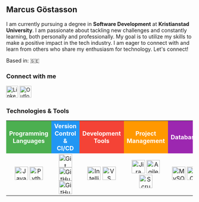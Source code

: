 ## Marcus Göstasson

I am currently pursuing a degree in **Software Development** at **Kristianstad University**. I am passionate about tackling new challenges and constantly learning, both personally and professionally. My goal is to utilize my skills to make a positive impact in the tech industry. I am eager to connect with and learn from others who share my enthusiasm for technology. Let's connect!

Based in: 🇸🇪

### Connect with me

<p align="left">
  <a href="https://www.linkedin.com/in/marcusgöstasson" target="_blank" rel="noreferrer"><img src="https://raw.githubusercontent.com/danielcranney/readme-generator/main/public/icons/socials/linkedin.svg" width="32" height="32" alt="LinkedIn" /></a>
  <a href="mailto:marcus.gostasson0103@stud.hkr.se" target="_blank" rel="noreferrer"><img src="https://cdn-icons-png.flaticon.com/512/732/732223.png" width="32" height="32" alt="Outlook" /></a>
</p>

### Technologies & Tools

<table>
  <tr>
    <th style="background-color: #4CAF50; color: white; text-align: center;">Programming Languages</th>
    <th style="background-color: #2196F3; color: white; text-align: center;">Version Control & CI/CD</th>
    <th style="background-color: #f44336; color: white; text-align: center;">Development Tools</th>
    <th style="background-color: #ff9800; color: white; text-align: center;">Project Management</th>
    <th style="background-color: #9c27b0; color: white; text-align: center;">Databases</th>
    <th style="background-color: #3f51b5; color: white; text-align: center;">Other Skills</th>
  </tr>
  <tr>
    <td align="center">
      <a href="https://www.oracle.com/java/" target="_blank" rel="noreferrer"><img src="https://raw.githubusercontent.com/danielcranney/readme-generator/main/public/icons/skills/java-colored.svg" width="36" height="36" alt="Java" /></a>
      <a href="https://www.python.org/" target="_blank" rel="noreferrer"><img src="https://raw.githubusercontent.com/danielcranney/readme-generator/main/public/icons/skills/python-colored.svg" width="36" height="36" alt="Python" /></a>
    </td>
    <td align="center">
      <a href="https://git-scm.com/" target="_blank" rel="noreferrer"><img src="https://cdn.jsdelivr.net/gh/devicons/devicon/icons/git/git-original-wordmark.svg" width="36" height="36" alt="Git" /></a>
      <a href="https://www.github.com" target="_blank" rel="noreferrer"><img src="https://cdn.jsdelivr.net/gh/devicons/devicon/icons/github/github-original-wordmark.svg" width="36" height="36" alt="GitHub" /></a>
      <a href="https://github.com/features/actions" target="_blank" rel="noreferrer"><img src="https://avatars.githubusercontent.com/u/44036562?s=200&v=4" width="36" height="36" alt="GitHub Actions" /></a>
    </td>
    <td align="center">
      <a href="https://www.jetbrains.com/idea/" target="_blank" rel="noreferrer"><img src="https://resources.jetbrains.com/storage/products/company/brand/logos/IntelliJ_IDEA_icon.png" width="36" height="36" alt="IntelliJ IDEA" /></a>
      <a href="https://code.visualstudio.com/" target="_blank" rel="noreferrer"><img src="https://cdn.jsdelivr.net/gh/devicons/devicon/icons/vscode/vscode-original.svg" width="36" height="36" alt="VS Code" /></a>
    </td>
    <td align="center">
      <a href="https://www.atlassian.com/software/jira" target="_blank" rel="noreferrer"><img src="https://cdn.jsdelivr.net/gh/devicons/devicon/icons/jira/jira-original-wordmark.svg" width="36" height="36" alt="Jira" /></a>
      <a href="https://www.agilealliance.org/" target="_blank" rel="noreferrer"><img src="https://img.icons8.com/external-flatart-icons-outline-flatarticons/64/000000/external-agile-digital-marketing-flatart-icons-outline-flatarticons.png" width="36" height="36" alt="Agile" /></a>
      <a href="https://www.scrum.org/" target="_blank" rel="noreferrer"><img src="https://cdn.iconscout.com/icon/free/png-256/scrum-2-1175250.png" width="36" height="36" alt="Scrum" /></a>
    </td>
    <td align="center">
      <a href="https://www.mysql.com/" target="_blank" rel="noreferrer"><img src="https://cdn.jsdelivr.net/gh/devicons/devicon/icons/mysql/mysql-original-wordmark.svg" width="36" height="36" alt="MySQL" /></a>
      <a href="https://www.microsoft.com/en-us/sql-server" target="_blank" rel="noreferrer"><img src="https://cdn.jsdelivr.net/gh/devicons/devicon/icons/microsoftsqlserver/microsoftsqlserver-plain.svg" width="36" height="36" alt="SQL Server" /></a>
    </td>
    <td align="center">
      <a href="https://en.wikipedia.org/wiki/Object-oriented_programming" target="_blank" rel="noreferrer"><img src="https://upload.wikimedia.org/wikipedia/commons/thumb/2/2b/Java_in_Tux.svg/1200px-Java_in_Tux.svg.png" width="36" height="36" alt="OOP" /></a>
      <a href="https://sustainableprogramming.org/" target="_blank" rel="noreferrer"><img src="https://img.icons8.com/color/48/000000/environment.png" width="36" height="36" alt="Sustainable Programming" /></a>
    </td>
  </tr>
</table>

